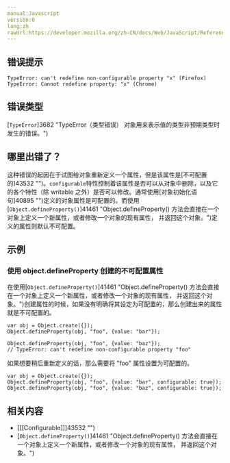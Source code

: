 ```yaml
---
manual:Javascript
version:0
lang:zh
rawUrl:https://developer.mozilla.org/zh-CN/docs/Web/JavaScript/Reference/Errors/Cant_redefine_property
---
```






## 错误提示<a name="错误提示"></a>

```
TypeError: can't redefine non-configurable property "x" (Firefox)
TypeError: Cannot redefine property: "x" (Chrome)

```

## 错误类型<a name="错误类型"></a>


[`TypeError`]3682 "TypeError（类型错误） 对象用来表示值的类型非预期类型时发生的错误。")


## 哪里出错了？<a name="哪里出错了？"></a>


这种错误的起因在于试图给对象重新定义一个属性，但是该属性是[不可配置的]43532 "")。`configurable`特性控制着该属性是否可以从对象中删除，以及它的各个特性（除 writable 之外）是否可以修改。通常使用[对象初始化语句]40895 "")定义的对象属性是可配置的。而使用[`Object.defineProperty()`]41461 "Object.defineProperty() 方法会直接在一个对象上定义一个新属性，或者修改一个对象的现有属性， 并返回这个对象。")定义的属性则默认不可配置。


## 示例<a name="示例"></a>

### 使用 object.defineProperty 创建的不可配置属性<a name="使用_object.defineProperty_创建的不可配置属性"></a>


在使用[`Object.defineProperty()`]41461 "Object.defineProperty() 方法会直接在一个对象上定义一个新属性，或者修改一个对象的现有属性， 并返回这个对象。")创建属性的时候，如果没有明确将其设定为可配置的，那么创建出来的属性就是不可配置的。


```
var obj = Object.create({});
Object.defineProperty(obj, "foo", {value: "bar"}); 

Object.defineProperty(obj, "foo", {value: "baz"});
// TypeError: can't redefine non-configurable property "foo"
```


如果想要稍后重新定义的话，那么需要将 &quot;foo&quot; 属性设置为可配置的。


```
var obj = Object.create({});
Object.defineProperty(obj, "foo", {value: "bar", configurable: true});
Object.defineProperty(obj, "foo", {value: "baz", configurable: true});
```

## 相关内容<a name="相关内容"></a>

* [[[Configurable]]]43532 "")
* [`Object.defineProperty()`]41461 "Object.defineProperty() 方法会直接在一个对象上定义一个新属性，或者修改一个对象的现有属性， 并返回这个对象。")



